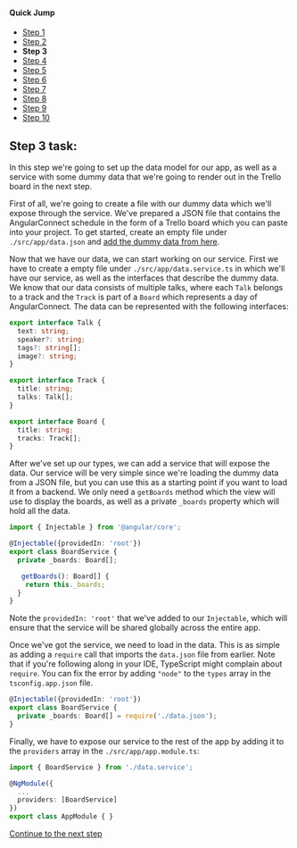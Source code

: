 #### Quick Jump ####
* [Step 1](./step_1.md)
* [Step 2](./step_2.md)
* **Step 3**
* [Step 4](./step_4.md)
* [Step 5](./step_4.md)
* [Step 6](./step_6.md)
* [Step 7](./step_7.md)
* [Step 8](./step_8.md)
* [Step 9](./step_9.md)
* [Step 10](./step_10.md)

## Step 3 task:

In this step we're going to set up the data model for our app, as well as a service with some
dummy data that we're going to render out in the Trello board in the next step.

First of all, we're going to create a file with our dummy data which we'll expose through the
service. We've prepared a JSON file that contains the AngularConnect schedule in the form of
a Trello board which you can paste into your project. To get started, create an empty file
under `./src/app/data.json` and
[add the dummy data from here](https://github.com/DevVersion/ng-trello/blob/master/src/app/data.json).

Now that we have our data, we can start working on our service. First we have to create a empty
file under `./src/app/data.service.ts` in which we'll have our service, as well as the interfaces
that describe the dummy data. We know that our data consists of multiple talks, where each `Talk`
belongs to a track and the `Track` is part of a `Board` which represents a day of AngularConnect.
The data can be represented with the following interfaces:

```ts
export interface Talk {
  text: string;
  speaker?: string;
  tags?: string[];
  image?: string;
}

export interface Track {
  title: string;
  talks: Talk[];
}

export interface Board {
  title: string;
  tracks: Track[];
}
```

After we've set up our types, we can add a service that will expose the data. Our service will be
very simple since we're loading the dummy data from a JSON file, but you can use this as a starting
point if you want to load it from a backend. We only need a `getBoards` method which the view will
use to display the boards, as well as a private `_boards` property which will hold all the data.

```ts
import { Injectable } from '@angular/core';

@Injectable({providedIn: 'root'})
export class BoardService {
  private _boards: Board[];

   getBoards(): Board[] {
    return this._boards;
  }
}
```

Note the `providedIn: 'root'` that we've added to our `Injectable`, which will ensure that the
service will be shared globally across the entire app.

Once we've got the service, we need to load in the data. This is as simple as adding a `require`
call that imports the `data.json` file from earlier. Note that if you're following along in
your IDE, TypeScript might complain about `require`. You can fix the error by adding `"node"` to
the `types` array in the `tsconfig.app.json` file.

```ts
@Injectable({providedIn: 'root'})
export class BoardService {
  private _boards: Board[] = require('./data.json');
}
```

Finally, we have to expose our service to the rest of the app by adding it to the `providers` array
in the `./src/app/app.module.ts`:

```ts
import { BoardService } from './data.service';

@NgModule({
  ...
  providers: [BoardService]
})
export class AppModule { }
```

[Continue to the next step](./step_3.md)
